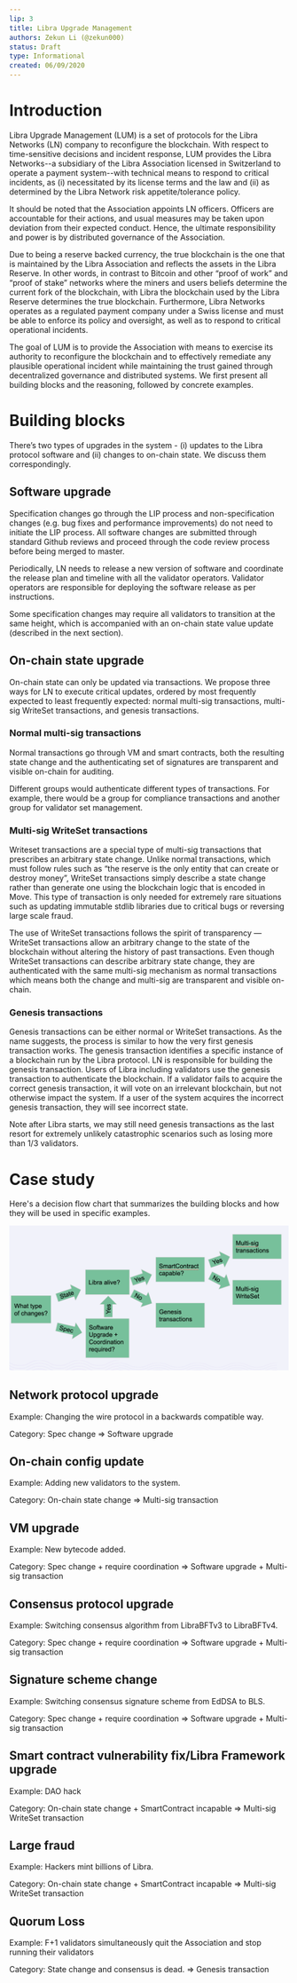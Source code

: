 ```yaml
---
lip: 3
title: Libra Upgrade Management
authors: Zekun Li (@zekun000)
status: Draft
type: Informational
created: 06/09/2020
---
```


# Introduction
Libra Upgrade Management (LUM) is a set of protocols for the Libra Networks (LN) company to reconfigure the blockchain. With respect to time-sensitive decisions and incident response, LUM provides the Libra Networks--a subsidiary of the Libra Association licensed in Switzerland to operate a payment system--with technical means to respond to critical incidents, as (i) necessitated by its license terms and the law and (ii) as determined by the Libra Network risk appetite/tolerance policy.

It should be noted that the Association appoints LN officers. Officers are accountable for their actions, and usual measures may be taken upon deviation from their expected conduct.  Hence, the ultimate responsibility and power is by distributed governance of the Association.

Due to being a reserve backed currency, the true blockchain is the one that is maintained by the Libra Association and reflects the assets in the Libra Reserve. In other words, in contrast to Bitcoin and other “proof of work” and “proof of stake” networks where the miners and users beliefs determine the current fork of the blockchain, with Libra the blockchain used by the Libra Reserve determines the true blockchain. Furthermore, Libra Networks operates as a regulated payment company under a Swiss license and must be able to enforce its policy and oversight, as well as to respond to critical operational incidents.

The goal of LUM is to provide the Association with means to exercise its authority to reconfigure the blockchain and to effectively remediate any plausible operational incident while maintaining the trust gained through decentralized governance and distributed systems.
We first present all building blocks and the reasoning, followed by concrete examples.

# Building blocks
There’s two types of upgrades in the system - (i) updates to the Libra protocol software and (ii) changes to on-chain state. We discuss them correspondingly.

## Software upgrade
Specification changes go through the LIP process and non-specification changes (e.g. bug fixes and performance improvements) do not need to initiate the LIP process. All software changes are submitted through standard Github reviews and proceed through the code review process before being merged to master.

Periodically, LN needs to release a new version of software and coordinate the release plan and timeline with all the validator operators. Validator operators are responsible for deploying the software release as per instructions.

Some specification changes may require all validators to transition at the same height, which is accompanied with an on-chain state value update (described in the next section).

## On-chain state upgrade
On-chain state can only be updated via transactions. We propose three ways for LN to execute critical updates, ordered by most frequently expected to least frequently expected: normal multi-sig transactions, multi-sig WriteSet transactions, and genesis transactions.

### Normal multi-sig transactions
Normal transactions go through VM and smart contracts, both the resulting state change and the authenticating set of signatures are transparent and visible on-chain for auditing.

Different groups would authenticate different types of transactions. For example, there would be a group for compliance transactions and another group for validator set management.

### Multi-sig WriteSet transactions
Writeset transactions are a special type of multi-sig transactions that prescribes an arbitrary state change. Unlike normal transactions, which must follow rules such as “the reserve is the only entity that can create or destroy money”, WriteSet transactions simply describe a state change rather than generate one using the blockchain logic that is encoded in Move. This type of transaction is only needed for extremely rare situations such as updating immutable stdlib libraries due to critical bugs or reversing large scale fraud.

The use of WriteSet transactions follows the spirit of transparency — WriteSet transactions allow an arbitrary change to the state of the blockchain without altering the history of past transactions.
Even though WriteSet transactions can describe arbitrary state change, they are authenticated with the same multi-sig mechanism as normal transactions which means both the change and multi-sig are transparent and visible on-chain.

### Genesis transactions
Genesis transactions can be either normal or WriteSet transactions. As the name suggests, the process is similar to how the very first genesis transaction works. The genesis transaction identifies a specific instance of a blockchain run by the Libra protocol. LN is responsible for building the genesis transaction. Users of Libra including validators use the genesis transaction to authenticate the blockchain. If a validator fails to acquire the correct genesis transaction, it will vote on an irrelevant blockchain, but not otherwise impact the system. If a user of the system acquires the incorrect genesis transaction, they will see incorrect state.

Note after Libra starts, we may still need genesis transactions as the last resort for extremely unlikely catastrophic scenarios such as losing more than 1/3 validators.

# Case study

Here's a decision flow chart that summarizes the building blocks and how they will be used in specific examples.

![Decision flow](../static/img/LIP-3-decision-flow.png)

## Network protocol upgrade
Example: Changing the wire protocol in a backwards compatible way.

Category: Spec change => Software upgrade
## On-chain config update
Example: Adding new validators to the system.

Category: On-chain state change => Multi-sig transaction
## VM upgrade
Example: New bytecode added.

Category: Spec change + require coordination => Software upgrade + Multi-sig transaction
## Consensus protocol upgrade
Example: Switching consensus algorithm from LibraBFTv3 to LibraBFTv4.

Category: Spec change + require coordination => Software upgrade + Multi-sig transaction
## Signature scheme change
Example: Switching consensus signature scheme from EdDSA to BLS.

Category: Spec change + require coordination => Software upgrade + Multi-sig transaction
## Smart contract vulnerability fix/Libra Framework upgrade
Example: DAO hack

Category: On-chain state change + SmartContract incapable => Multi-sig WriteSet transaction
## Large fraud
Example: Hackers mint billions of Libra.

Category: On-chain state change + SmartContract incapable => Multi-sig WriteSet transaction
## Quorum Loss
Example: F+1 validators simultaneously quit the Association and stop running their validators

Category: State change and consensus is dead. => Genesis transaction
